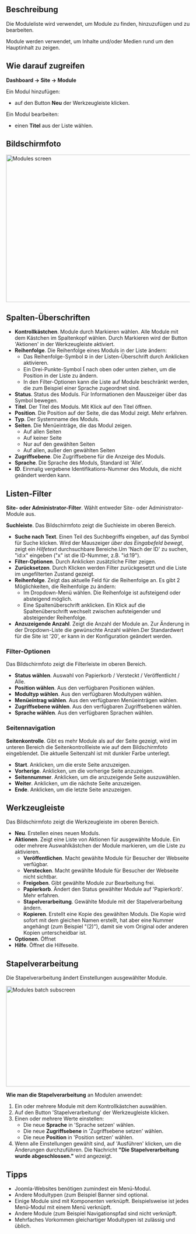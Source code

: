 <!-- Filename: Help4.x:Modules / Display title: Module -->

## Beschreibung

Die Moduleliste wird verwendet, um Module zu finden, hinzuzufügen und zu
bearbeiten.

Module werden verwendet, um Inhalte und/oder Medien rund um den
Hauptinhalt zu zeigen.

## Wie darauf zugreifen

**Dashboard → Site → Module**

Ein Modul hinzufügen:

- auf den Button **Neu** der Werkzeugleiste klicken.

Ein Modul bearbeiten:

- einen **Titel** aus der Liste wählen.

## Bildschirmfoto

<img
src="https://docs.joomla.org/images/thumb/9/95/Help-4x-Modules-screen-de.png/800px-Help-4x-Modules-screen-de.png"
decoding="async"
srcset="https://docs.joomla.org/images/thumb/9/95/Help-4x-Modules-screen-de.png/1200px-Help-4x-Modules-screen-de.png 1.5x, https://docs.joomla.org/images/thumb/9/95/Help-4x-Modules-screen-de.png/1600px-Help-4x-Modules-screen-de.png 2x"
data-file-width="2880" data-file-height="1450" width="800" height="403"
alt="Modules screen" />

## Spalten-Überschriften

- **Kontrollkästchen**. Module durch Markieren wählen. Alle Module mit
  dem Kästchen im Spaltenkopf wählen. Durch Markieren wird der Button
  'Aktionen' in der Werkzeugleiste aktiviert.
- **Reihenfolge**. Die Reihenfolge eines Moduls in der Liste ändern:
  - Das Reihenfolge-Symbol <img
    src="https://docs.joomla.org/images/thumb/7/79/Help-4x-Ordering-colheader-icon.png/9px-Help-4x-Ordering-colheader-icon.png"
    decoding="async"
    srcset="https://docs.joomla.org/images/thumb/7/79/Help-4x-Ordering-colheader-icon.png/14px-Help-4x-Ordering-colheader-icon.png 1.5x, https://docs.joomla.org/images/7/79/Help-4x-Ordering-colheader-icon.png 2x"
    data-file-width="18" data-file-height="23" width="9" height="12"
    alt="Reihenfolge Symbol" /> in der Listen-Überschrift durch
    Anklicken aktivieren.
  - Ein Drei-Punkte-Symbol <img
    src="https://docs.joomla.org/images/thumb/a/a0/Help-4x-Ordering-colheader-grab-bar-icon.png/5px-Help-4x-Ordering-colheader-grab-bar-icon.png"
    decoding="async"
    srcset="https://docs.joomla.org/images/thumb/a/a0/Help-4x-Ordering-colheader-grab-bar-icon.png/8px-Help-4x-Ordering-colheader-grab-bar-icon.png 1.5x, https://docs.joomla.org/images/a/a0/Help-4x-Ordering-colheader-grab-bar-icon.png 2x"
    data-file-width="9" data-file-height="27" width="5" height="15"
    alt="Drei Punkte Symbol" /> nach oben oder unten ziehen, um die
    Position in der Liste zu ändern.
  - In den Filter-Optionen kann die Liste auf Module beschränkt werden,
    die zum Beispiel einer Sprache zugeordnet sind.
- **Status**. Status des Moduls. Für Informationen den Mauszeiger über
  das Symbol bewegen.
- **Titel**. Der Titel des Moduls. Mit Klick auf den Titel öffnen.
- **Position**. Die Position auf der Seite, die das Modul zeigt. Mehr
  erfahren.
- **Typ**. Der Systemname des Moduls.
- **Seiten**. Die Menüeinträge, die das Modul zeigen.
  - Auf allen Seiten
  - Auf keiner Seite
  - Nur auf den gewählten Seiten
  - Auf allen, außer den gewählten Seiten
- **Zugriffsebene**. Die
  Zugriffsebene
  für die Anzeige des Moduls.
- **Sprache**. Die Sprache des Moduls, Standard ist 'Alle'.
- **ID**. Einmalig vergebene Identifikations-Nummer des Moduls, die
  nicht geändert werden kann.

## Listen-Filter

**Site- oder Administrator-Filter**. Wählt entweder Site- oder
Administrator-Module aus.

**Suchleiste**. Das Bildschirmfoto zeigt die Suchleiste
im oberen Bereich.

- **Suche nach Text**. Einen Teil des Suchbegriffs eingeben, auf das
  Symbol für Suche klicken. Wird der Mauszeiger *über das Eingabefeld
  bewegt*, zeigt ein *Hilfetext* durchsuchbare Bereiche.Um 'Nach der ID'
  zu suchen, "id:x" eingeben ("x" ist die ID-Nummer, z.B. "id:19").
- **Filter-Optionen**. Durch Anklicken zusätzliche Filter zeigen.
- **Zurücksetzen**. Durch Klicken werden Filter zurückgesetzt und die
  Liste im ungefilterten Zustand gezeigt.
- **Reihenfolge**. Zeigt das aktuelle Feld für die Reihenfolge an. Es
  gibt 2 Möglichkeiten, die Reihenfolge zu ändern:
  - Im Dropdown-Menü wählen. Die Reihenfolge ist aufsteigend oder
    absteigend möglich.
  - Eine Spaltenüberschrift anklicken. Ein Klick auf die
    Spaltenüberschrift wechselt zwischen aufsteigender und absteigender
    Reihenfolge.
- **Anzuzeigende Anzahl**. Zeigt die Anzahl der Module an. Zur Änderung
  in der Dropdown-Liste die gewünschte Anzahl wählen.Der Standardwert
  für die Site ist '20', er kann in der
  Konfiguration
  geändert werden.

### Filter-Optionen

Das Bildschirmfoto zeigt die Filterleiste im oberen
Bereich.

- **Status wählen**. Auswahl von Papierkorb / Versteckt / Veröffentlicht
  / Alle.
- **Position wählen**. Aus den verfügbaren Positionen wählen.
- **Modultyp wählen**. Aus den verfügbaren Modultypen wählen.
- **Menüeintrag wählen**. Aus den verfügbaren Menüeinträgen wählen.
- **Zugriffsebene wählen**. Aus den verfügbaren Zugriffsebenen wählen.
- **Sprache wählen**. Aus den verfügbaren Sprachen wählen.

### Seitennavigation

**Seitenkontrolle**. Gibt es mehr Module als auf der Seite gezeigt, wird
im unteren Bereich die Seitenkontrollleiste wie auf dem
Bildschirmfoto eingeblendet. Die aktuelle Seitenzahl ist
mit dunkler Farbe unterlegt.

- **Start**. Anklicken, um die erste Seite anzuzeigen.
- **Vorherige**. Anklicken, um die vorherige Seite anzuzeigen.
- **Seitennummer**. Anklicken, um die anzuzeigende Seite auszuwählen.
- **Weiter**. Anklicken, um die nächste Seite anzuzeigen.
- **Ende**. Anklicken, um die letzte Seite anzuzeigen.

## Werkzeugleiste

Das Bildschirmfoto zeigt die Werkzeugleiste im oberen
Bereich.

- **Neu**. Erstellen eines neuen Moduls.
- **Aktionen**. Zeigt eine Liste von Aktionen für ausgewählte Module.
  Ein oder mehrere Auswahlkästchen der Module markieren, um die Liste zu
  aktivieren.
  - **Veröffentlichen**. Macht gewählte Module für Besucher der Webseite
    verfügbar.
  - **Verstecken**. Macht gewählte Module für Besucher der Webseite
    nicht sichtbar.
  - **Freigeben**. Gibt gewählte Module zur Bearbeitung frei.
  - **Papierkorb**. Ändert den Status gewählter Module auf 'Papierkorb'.
    Mehr
    erfahren.
  - **Stapelverarbeitung**. Gewählte Module mit der Stapelverarbeitung
    ändern.
  - **Kopieren**. Erstellt eine Kopie des gewählten Moduls. Die Kopie
    wird sofort mit dem gleichen Namen erstellt, hat aber eine Nummer
    angehängt (zum Beispiel "(2)"), damit sie vom Original oder anderen
    Kopien unterscheidbar ist.
- **Optionen**. Öffnet
- **Hilfe**. Öffnet die Hilfeseite.

## Stapelverarbeitung

Die Stapelverarbeitung ändert Einstellungen ausgewählter Module.

<img
src="https://docs.joomla.org/images/thumb/0/08/Help-4x-Modules-batch-subscreen-de.png/600px-Help-4x-Modules-batch-subscreen-de.png"
decoding="async"
srcset="https://docs.joomla.org/images/thumb/0/08/Help-4x-Modules-batch-subscreen-de.png/900px-Help-4x-Modules-batch-subscreen-de.png 1.5x, https://docs.joomla.org/images/thumb/0/08/Help-4x-Modules-batch-subscreen-de.png/1200px-Help-4x-Modules-batch-subscreen-de.png 2x"
data-file-width="1598" data-file-height="733" width="600" height="275"
alt="Modules batch subscreen" />

**Wie man die Stapelverarbeitung** an Modulen anwendet:

1.  Ein oder mehrere Module mit dem Kontrollkästchen auswählen.
2.  Auf den Button 'Stapelverarbeitung' der Werkzeugleiste klicken.
3.  Einen oder mehrere Werte einstellen:
    - Die neue **Sprache** in 'Sprache setzen' wählen.
    - Die neue **Zugriffsebene** in 'Zugriffsebene setzen' wählen.
    - Die neue **Position** in 'Position setzen' wählen.
4.  Wenn alle Einstellungen gewählt sind, auf 'Ausführen' klicken, um
    die Änderungen durchzuführen. Die Nachricht **"Die
    Stapelverarbeitung wurde abgeschlossen."** wird angezeigt.

## Tipps

- Joomla-Websites benötigen zumindest ein
  Menü-Modul.
- Andere Modultypen (zum Beispiel
  Banner
  sind optional.
- Einige Module sind mit Komponenten verknüpft. Beispielsweise ist jedes
  Menü-Modul mit einem
  Menü
  verknüpft.
- Andere Module (zum Beispiel
  Navigationspfad
  sind nicht verknüpft.
- Mehrfaches Vorkommen gleichartiger Modultypen ist zulässig und üblich.
